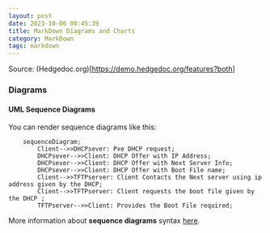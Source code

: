```yaml
---
layout: post
date: 2023-10-06 08:45:39
title: MarkDown Diagrams and Charts
category: MarkDown
tags: markdown
---
```


Source: (Hedgedoc.org)[https://demo.hedgedoc.org/features?both]
### Diagrams

#### UML Sequence Diagrams

You can render sequence diagrams like this:

```mermaid
    sequenceDiagram;
        Client-->>DHCPsever: Pxe DHCP request;
        DHCPsever-->>Client: DHCP Offer with IP Address;
        DHCPsever-->>Client: DHCP Offer with Next Server Info;
        DHCPsever-->>Client: DHCP Offer with Boot File name;
        Client-->>TFTPserver: Client Contacts the Next server using ip address given by the DHCP;
        Client-->>TFTPserver: Client requests the boot file given by the DHCP ;
        TFTPserver-->>Client: Provides the Boot File required;
```

More information about **sequence diagrams** syntax [here](https://mermaid.live/edit).
